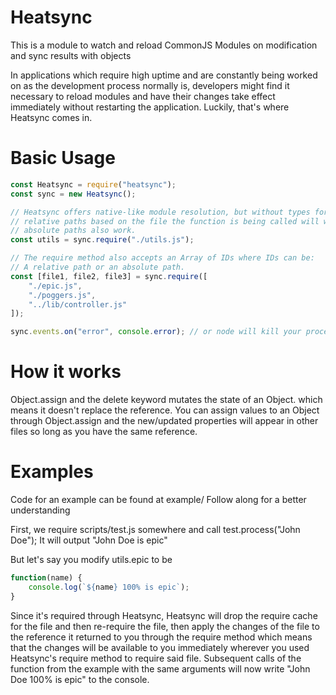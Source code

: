# Heatsync
This is a module to watch and reload CommonJS Modules on modification and sync results with objects

In applications which require high uptime and are constantly being worked on as the development process normally is, developers might find it necessary to reload modules and have their changes take effect immediately without restarting the application. Luckily, that's where Heatsync comes in.

# Basic Usage
```js
const Heatsync = require("heatsync");
const sync = new Heatsync();

// Heatsync offers native-like module resolution, but without types for fs struct.
// relative paths based on the file the function is being called will work.
// absolute paths also work.
const utils = sync.require("./utils.js");

// The require method also accepts an Array of IDs where IDs can be:
// A relative path or an absolute path.
const [file1, file2, file3] = sync.require([
	"./epic.js",
	"./poggers.js",
	"../lib/controller.js"
]);

sync.events.on("error", console.error); // or node will kill your process if there is a require error
```

# How it works
Object.assign and the delete keyword mutates the state of an Object. which means it doesn't replace the reference. You can assign values to an Object through Object.assign and the new/updated properties will appear in other files so long as you have the same reference.


# Examples
Code for an example can be found at example/
Follow along for a better understanding

First, we require scripts/test.js somewhere and call test.process("John Doe");
It will output "John Doe is epic"

But let's say you modify utils.epic to be
```js
function(name) {
	console.log(`${name} 100% is epic`);
}
```

Since it's required through Heatsync, Heatsync will drop the require cache for the file and then re-require the file, then apply the changes of the file to the reference it returned to you through the require method which means that the changes will be available to you immediately wherever you used Heatsync's require method to require said file. Subsequent calls of the function from the example with the same arguments will now write "John Doe 100% is epic" to the console.

